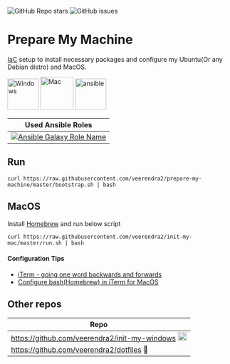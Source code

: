 ![GitHub Repo stars](https://img.shields.io/github/stars/veerendra2/prepare-my-machine)
![GitHub issues](https://img.shields.io/github/issues/veerendra2/prepare-my-machine)

# Prepare My Machine
[IaC](https://en.wikipedia.org/wiki/Infrastructure_as_code) setup to install necessary packages and configure my Ubuntu(Or any Debian distro) and MacOS.

<img src="https://user-images.githubusercontent.com/8393701/248329468-ed036c98-08e7-4ee6-99ef-d5cef2e48a95.png" alt="Windows" width="70"/> <img src="https://user-images.githubusercontent.com/8393701/248331160-ae1cd8f6-7c4b-483b-9799-6b44ed3f30f2.png" alt="Mac" width="74"/> <img src="https://user-images.githubusercontent.com/8393701/263299605-4e5404f1-5e70-441b-9b57-477c5bf5405e.png" alt="ansible" width="70"/>

| Used Ansible Roles |
| ------------------ |
| [<img alt="Ansible Galaxy Role Name" src="https://img.shields.io/ansible/role/63075">](https://galaxy.ansible.com/veerendra2/prepare_dev_setup) |

## Run
```
curl https://raw.githubusercontent.com/veerendra2/prepare-my-machine/master/bootstrap.sh | bash
```

## MacOS
Install [Homebrew](https://brew.sh/) and run below script
```
curl https://raw.githubusercontent.com/veerendra2/init-my-mac/master/run.sh | bash
```

####  Configuration Tips
* [iTerm - going one word backwards and forwards](https://apple.stackexchange.com/a/293988)
* [Configure bash(Homebrew) in iTerm for MacOS](https://github.com/veerendra2/dotfiles#configure-bashhomebrew-in-iterm-for-macos)

## Other repos
| Repo |
| ---- |
| https://github.com/veerendra2/init-my-windows <img src="https://user-images.githubusercontent.com/8393701/248329539-0b792b81-2d32-4ef9-b92e-0350ad472d61.png" alt="Windows" width="20"/> |
| https://github.com/veerendra2/dotfiles :large_blue_circle: |
